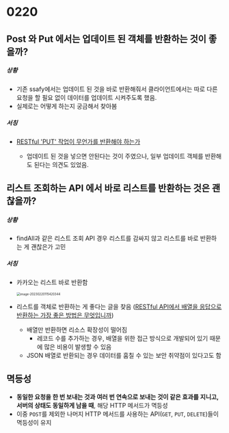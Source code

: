 # 0220

## Post 와 Put 에서는 업데이트 된 객체를 반환하는 것이 좋을까?

##### 상황

- 기존 ssafy에서는 업데이트 된 것을 바로 반환해줘서 클라이언트에서는 따로 다른 요청을 할 필요 없이 데이터를 업데이트 시켜주도록 했음.
- 실제로는 어떻게 하는지 궁금해서 찾아봄

##### 서칭

- [RESTful 'PUT' 작업이 무언가를 반환해야 하는가](https://stackoverflow.com/questions/797834/should-a-restful-put-operation-return-something)

  - 업데이트 된 것을 넣으면 안된다는 것이 주였으나, 일부 업데이트 객체를 반환해도 된다는 의견도 있었음.

    

## 리스트 조회하는 API 에서 바로 리스트를 반환하는 것은 괜찮을까?

##### 상황

- findAll과 같은 리스트 조회 API 경우 리스트를 감싸지 않고 리스트를 바로 반환하는 게 괜찮은가 고민

##### 서칭

- 카카오는 리스트 바로 반환함

  <img src="assets/image-20230220115420344.png" alt="image-20230220115420344" style="zoom:50%;" />

- 리스트를 객체로 반환하는 게 좋다는 글을 찾음 ([RESTful API에서 배열을 응답으로 반환하는 가장 좋은 방법은 무엇입니까](https://softwareengineering.stackexchange.com/questions/286293/whats-the-best-way-to-return-an-array-as-a-response-in-a-restful-api))
  - 배열만 반환하면 리소스 확장성이 떨어짐
    - 레코드 수를 추가하는 경우, 배열을 위한 접근 방식으로 개발되어 있기 때문에 많은 비용이 발생할 수 있음
  - JSON 배열로 반환되는 경우 데이터를 훔칠 수 있는 보안 취약점이 있다고도 함

## 멱등성

- **동일한 요청을 한 번 보내는 것과 여러 번 연속으로 보내는 것이 같은 효과를 지니고, 서버의 상태도 동일하게 남을 때**, 해당 HTTP 메서드가 멱등성
- 이중 `POST`를 제외한 나머지 HTTP 메서드를 사용하는 API(`GET`, `PUT`, `DELETE`)들이 멱등성이 유지